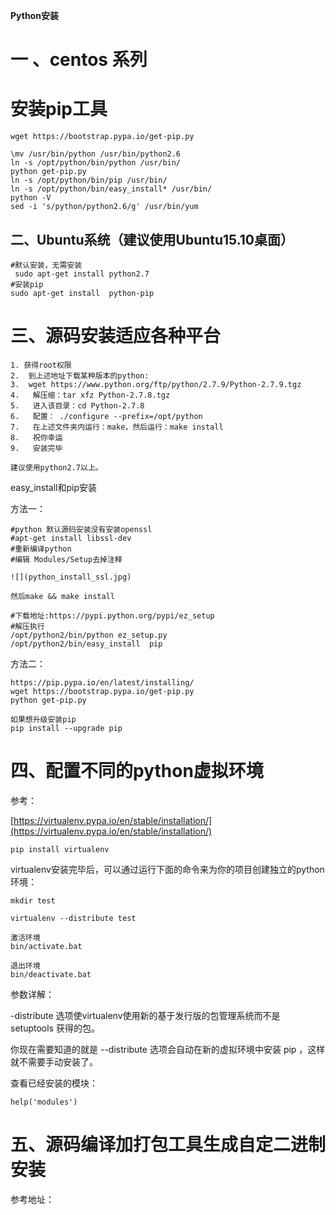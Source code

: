 **Python安装**

# 一 、centos 系列

# 安装pip工具

```
wget https://bootstrap.pypa.io/get-pip.py

\mv /usr/bin/python /usr/bin/python2.6 
ln -s /opt/python/bin/python /usr/bin/
python get-pip.py
ln -s /opt/python/bin/pip /usr/bin/
ln -s /opt/python/bin/easy_install* /usr/bin/
python -V
sed -i 's/python/python2.6/g' /usr/bin/yum
```

## 二、Ubuntu系统（建议使用Ubuntu15.10桌面）

```
#默认安装，无需安装
 sudo apt-get install python2.7
#安装pip
sudo apt-get install  python-pip
```

# 三、源码安装适应各种平台

```
1. 获得root权限
2.  到上述地址下载某种版本的python: 
3.  wget https://www.python.org/ftp/python/2.7.9/Python-2.7.9.tgz
4.   解压缩：tar xfz Python-2.7.8.tgz
5.   进入该目录：cd Python-2.7.8
6.   配置： ./configure --prefix=/opt/python
7.   在上述文件夹内运行：make，然后运行：make install
8.   祝你幸运
9.   安装完毕

建议使用python2.7以上。
```

easy\_install和pip安装

方法一：

```
#python 默认源码安装没有安装openssl
#apt-get install libssl-dev
#重新编译python
#编辑 Modules/Setup去掉注释

![](python_install_ssl.jpg)

然后make && make install

#下载地址:https://pypi.python.org/pypi/ez_setup
#解压执行
/opt/python2/bin/python ez_setup.py 
/opt/python2/bin/easy_install  pip
```

方法二：

```
https://pip.pypa.io/en/latest/installing/
wget https://bootstrap.pypa.io/get-pip.py
python get-pip.py

如果想升级安装pip
pip install --upgrade pip
```

# 四、配置不同的python虚拟环境

参考：

[https://virtualenv.pypa.io/en/stable/installation/](https://virtualenv.pypa.io/en/stable/installation/)

`pip install virtualenv`

virtualenv安装完毕后，可以通过运行下面的命令来为你的项目创建独立的python环境：

```
mkdir test

virtualenv --distribute test

激活环境
bin/activate.bat

退出环境
bin/deactivate.bat
```

参数详解：

-distribute 选项使virtualenv使用新的基于发行版的包管理系统而不是 setuptools 获得的包。

你现在需要知道的就是 --distribute 选项会自动在新的虚拟环境中安装 pip ，这样就不需要手动安装了。

查看已经安装的模块：

```
help('modules')
```

# 五、源码编译加打包工具生成自定二进制安装

参考地址：

